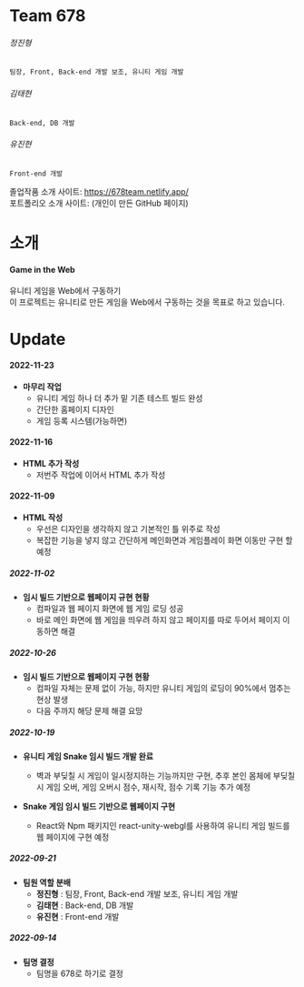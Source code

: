 
# Team 678  
  ###### 정진형
    팀장, Front, Back-end 개발 보조, 유니티 게임 개발  
  ###### 김태현  
    Back-end, DB 개발  
 ###### 유진현  
    Front-end 개발  

 졸업작품 소개 사이트:  https://678team.netlify.app/   
 포트폴리오 소개 사이트:  (개인이 만든 GitHub 페이지)    


# 소개  
#### Game in the Web  
유니티 게임을 Web에서 구동하기  
이 프로젝트는 유니티로 만든 게임을 Web에서 구동하는 것을 목표로 하고 있습니다.    

# Update  

#### 2022-11-23
+ **마무리 작업**
    + 유니티 게임 하나 더 추가 밑 기존 테스트 빌드 완성
    + 간단한 홈페이지 디자인
    + 게임 등록 시스템(가능하면)

#### 2022-11-16
+ **HTML 추가 작성**
    + 저번주 작업에 이어서 HTML 추가 작성
#### 2022-11-09

+ **HTML 작성** 
    + 우선은 디자인을 생각하지 않고 기본적인 틀 위주로 작성
    + 복잡한 기능을 넣지 않고 간단하게 메인화면과 게임플레이 화면 이동만 구현 할 예정

##### 2022-11-02
+ **임시 빌드 기반으로 웹페이지 규현 현황**
    + 컴파일과 웹 페이지 화면에 웹 게임 로딩 성공
    + 바로 메인 화면에 웹 게임을 띄우려 하지 않고 페이지를 따로 두어서 페이지 이동하면 해결

##### 2022-10-26  
+ **임시 빌드 기반으로 웹페이지 구현 현황**  
    + 컴파일 자체는 문제 없이 가능, 하지만 유니티 게임의 로딩이 90%에서 멈추는 현상 발생  
    + 다음 주까지 해당 문제 해결 요망  

##### 2022-10-19
+ **유니티 게임 Snake 임시 빌드 개발 완료**
    + 벽과 부딪칠 시 게임이 일시정지하는 기능까지만 구현, 추후 본인 몸체에 부딪칠 시 게임 오버, 게임 오버시 점수, 재시작, 점수 기록 기능 추가 예정

+ **Snake 게임 임시 빌드 기반으로 웹페이지 구현**
    + React와 Npm 패키지인 react-unity-webgl를 사용하여 유니티 게임 빌드를 웹 페이지에 구현 예정

##### 2022-09-21  
+ **팀원 역할 분배**
    + **정진형** : 팀장, Front, Back-end 개발 보조, 유니티 게임 개발  
    + **김태현** : Back-end, DB 개발  
    + **유진현** : Front-end 개발  

##### 2022-09-14  
+ **팀명 결정**
    + 팀명을 678로 하기로 결정   
